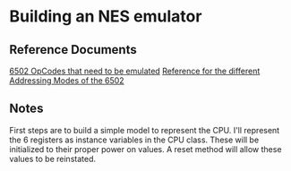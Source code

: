 # Building an NES emulator

## Reference Documents
[6502 OpCodes that need to be emulated](http://www.obelisk.me.uk/6502/reference.html)
[Reference for the different Addressing Modes of the 6502](http://www.obelisk.me.uk/6502/addressing.html)

## Notes
First steps are to build a simple model to represent the CPU. I'll represent the 6 registers as instance variables in the CPU class. These will be initialized to their proper power on values. A reset method will allow these values to be reinstated.

